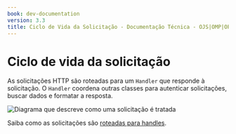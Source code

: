 ```yaml
---
book: dev-documentation
version: 3.3
title: Ciclo de Vida da Solicitação - Documentação Técnica - OJS|OMP|OPS 3.3
---
```


# Ciclo de vida da solicitação

As solicitações HTTP são roteadas para um `Handler` que responde à solicitação. O `Handler` coordena outras classes para autenticar solicitações, buscar dados e formatar a resposta.

![Diagrama que descreve como uma solicitação é tratada](../img/request-lifecycle.png)

Saiba como as solicitações são [roteadas para handles](./architecture-routes.md).
